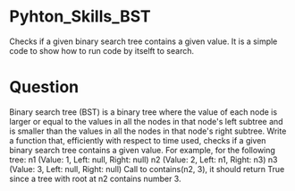 # Pyhton_Skills_BST
Checks if a given binary search tree contains a given value.
It is a simple code to show how to run code by itselft to search.     

# Question
Binary search tree (BST) is a binary tree where the value of each node is larger or equal to the values in all the nodes in that node's left subtree and is smaller than the values in all the nodes in that node's right subtree.
Write a function that, efficiently with respect to time used, checks if a given binary search tree contains a given value. For example, for the following tree:
    n1 (Value: 1, Left: null, Right: null)
    n2 (Value: 2, Left: n1, Right: n3)
    n3 (Value: 3, Left: null, Right: null)
Call to contains(n2, 3), it should return True since a tree with root at n2 contains number 3.

